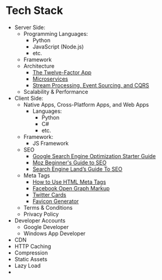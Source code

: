 # Tech Stack

-   Server Side:
    -   Programming Languages:
        -   Python
        -   JavaScript (Node.js)
        -   etc.
    -   Framework
    -   Architecture
        -   [The Twelve-Factor App](http://12factor.net/)
        -   [Microservices](http://martinfowler.com/articles/microservices.html)
        -   [Stream Processing, Event Sourcing, and CQRS](http://www.confluent.io/blog/making-sense-of-stream-processing/)
    -   Scalability & Performance
-   Client Side:
    -   Native Apps, Cross-Platform Apps, and Web Apps
        -   Languages:
            -   Python
            -   C#
            -   etc.
    -   Framework:
        -   JS Framework
    -   SEO
        -   [Google Search Engine Optimization Starter Guide](https://static.googleusercontent.com/media/www.google.com/en//webmasters/docs/search-engine-optimization-starter-guide.pdf)
        -   [Moz Beginner's Guide to SEO](https://moz.com/beginners-guide-to-seo)
        -   [Search Engine Land’s Guide To SEO](http://searchengineland.com/guide/seo)
    -   Meta Tags
        -   [How to Use HTML Meta Tags](http://searchenginewatch.com/sew/how-to/2067564/how-to-use-html-meta-tags)
        -   [Facebook Open Graph Markup](https://developers.facebook.com/docs/sharing/webmasters#markup)
        -   [Twitter Cards](https://dev.twitter.com/cards/overview)
        -   [Favicon Generator](http://realfavicongenerator.net/)
    -   Terms & Conditions
    -   Privacy Policy
-   Developer Accounts
    -   Google Developer
    -   Windows App Developer
-   CDN
-   HTTP Caching
-   Compression
-   Static Assets
-   Lazy Load
-
